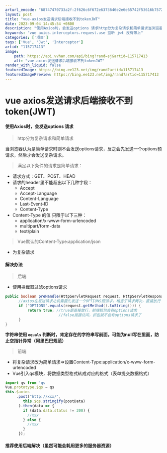 ```yaml
---
arturl_encode: "68747470733a2f:2f626c6f672e6373646e2e6e65742f53616b7572613046462f:61727469636c652f64657461696c732f313135373137343133"
layout: post
title: "vue-axios发送请求后端接收不到tokenJWT"
date: 2023-09-04 14:45:54 +0800
description: "使用Axios时，会发送options 请求http分为复杂请求和简单请求当浏览器认为是简单请求时则"
keywords: "vue axios.interceptors.request.use 监听 jwt 没有带上"
categories: ['项目']
tags: ['Vue', 'Jwt', 'Interceptor']
artid: "115717413"
image:
    path: https://api.vvhan.com/api/bing?rand=sj&artid=115717413
    alt: "vue-axios发送请求后端接收不到tokenJWT"
render_with_liquid: false
featuredImage: https://bing.ee123.net/img/rand?artid=115717413
featuredImagePreview: https://bing.ee123.net/img/rand?artid=115717413
---
```


# vue axios发送请求后端接收不到token(JWT)

#### 使用Axios时，会发送options 请求

> http分为复杂请求和简单请求

当浏览器认为是简单请求时则不会发送options请求，反之会先发送一个options预请求，然后才会发送复杂请求。

> 满足以下条件的请求是简单请求：

* 请求方式：GET、POST、HEAD
* 请求的header里不能超出以下几种字段：
  + Accept
  + Accept-Language
  + Content-Language
  + Last-Event-ID
  + Content-Type
* Content-Type 的值 只限于以下三种：
  + application/x-www-form-urlencoded
  + multipart/form-data
  + text/plain

> Vue默认的Content-Type:application/json

* 为复杂请求

#### 解决办法

> 后端

* 使用拦截器过滤options请求

```java
public boolean preHandle(HttpServletRequest request, HttpServletResponse response, Object handler) throws Exception {
      //axios在发送请求之前需要先发送一个OPTIONS预请求，相当于请求两次，直接放行
      if ("OPTIONS".equals(request.getMethod().toString())) {
          return true; //true是直接放行，前端抓包会有options请求
          				//false拒接访问，抓包就不会有options请求了
      }
}

```

**字符串使用
`equals`
判断时，肯定存在的字符串写前面，可能为null写在里面，防止空指针异常（阿里巴巴规范）**

> 前端

* 将复杂请求改为简单请求=>设置Content-Type:application/x-www-form-urlencoded
* Vue引入qs模块，将数据类型格式转成对应的格式（表单提交数据格式）

```js
import qs from 'qs
Vue.prototype.$qs = qs
this.$axios
     .post("http://xxx/", 
        this.$qs.stringify(postData)
      ).then(data => {
        if (data.data.status != 200) {
          //xxx
        } else {
          //xxx
        }
      });

```

#### 推荐使用后端解决（虽然可能会耗用更多的服务器资源）
